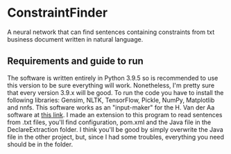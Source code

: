 # ConstraintFinder
A neural network that can find sentences containing constraints from txt business document written in natural language.

## Requirements and guide to run
The software is written entirely in Python 3.9.5 so is recommended to use this version to be sure everything will work. Nonetheless, I'm pretty sure that every version 3.9.x will be good. To run the code you have to install the following libraries: Gensim, NLTK, TensorFlow, Pickle, NumPy, Matplotlib and nnfs.
This software works as an "input-maker" for the H. Van der Aa software at [this link](https://github.com/hanvanderaa/declareextraction). I made an extension to this program to read sentences from .txt files, you'll find configuration, pom.xml and the Java file in the DeclareExtraction folder. I think you'll be good by simply overwrite the Java file in the other project, but, since I had some troubles, everything you need should be in the folder.
